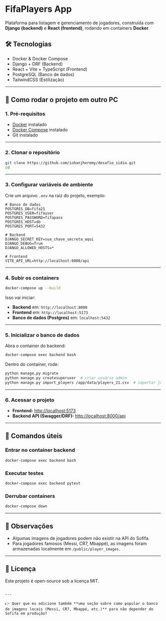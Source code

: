 # FifaPlayers App

Plataforma para listagem e gerenciamento de jogadores, construída com **Django (backend)** e **React (frontend)**, rodando em containers **Docker**.  

## 🛠️ Tecnologias
- Docker & Docker Compose
- Django + DRF (Backend)
- React + Vite + TypeScript (Frontend)
- PostgreSQL (Banco de dados)
- TailwindCSS (Estilização)

---

## 🚀 Como rodar o projeto em outro PC

### 1. Pré-requisitos
- [Docker](https://docs.docker.com/get-docker/) instalado  
- [Docker Compose](https://docs.docker.com/compose/) instalado  
- Git instalado

---

### 2. Clonar o repositório
```bash
git clone https://github.com/iohanjheremy/desafio_sidia.git
cd 
````

---

### 3. Configurar variáveis de ambiente

Crie um arquivo `.env` na raiz do projeto, exemplo:

```env
# Banco de dados
POSTGRES_DB=fifa21
POSTGRES_USER=fifauser
POSTGRES_PASSWORD=fifapass
POSTGRES_HOST=db
POSTGRES_PORT=5432

# Backend
DJANGO_SECRET_KEY=sua_chave_secreta_aqui
DJANGO_DEBUG=True
DJANGO_ALLOWED_HOSTS=*

# Frontend
VITE_API_URL=http://localhost:8000/api
```

---

### 4. Subir os containers

```bash
docker-compose up --build
```

Isso vai iniciar:

* **Backend** em: `http://localhost:8000`
* **Frontend** em: `http://localhost:5173`
* **Banco de dados (Postgres)** em: `localhost:5432`

---

### 5. Inicializar o banco de dados

Abra o container do backend:

```bash
docker-compose exec backend bash
```

Dentro do container, rode:

```bash
python manage.py migrate
python manage.py createsuperuser  # criar usuário admin
python manage.py import_players /app/data/players_21.csv  # importar jogadores
```

---

### 6. Acessar o projeto

* **Frontend:** [http://localhost:5173](http://localhost:5173)
* **Backend API (Swagger/DRF):** [http://localhost:8000/api](http://localhost:8000/api)

---

## 🧰 Comandos úteis

### Entrar no container backend

```bash
docker-compose exec backend bash
```

### Executar testes

```bash
docker-compose exec backend pytest
```

### Derrubar containers

```bash
docker-compose down
```

---

## 📌 Observações

* Algumas imagens de jogadores podem não existir na API do Sofifa.
* Para jogadores famosos (Messi, CR7, Mbappé), as imagens foram armazenadas localmente em `/public/player_images`.

---

## 📄 Licença

Este projeto é open-source sob a licença MIT.

```

---

👉 Quer que eu adicione também **uma seção sobre como popular o banco de imagens locais (Messi, CR7, Mbappé, etc.)** para não depender do Sofifa em produção?
```
